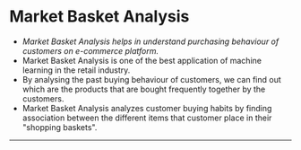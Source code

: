 # Market Basket Analysis
* _Market Basket Analysis helps in understand purchasing behaviour of customers on e-commerce platform._
* Market Basket Analysis is one of the best application of machine learning in the retail industry. 
* By analysing the past buying behaviour of customers, we can find out which are the products that are bought frequently together by the customers.
* Market Basket Analysis analyzes customer buying habits by finding association between the different items that customer place in their "shopping baskets".

---
